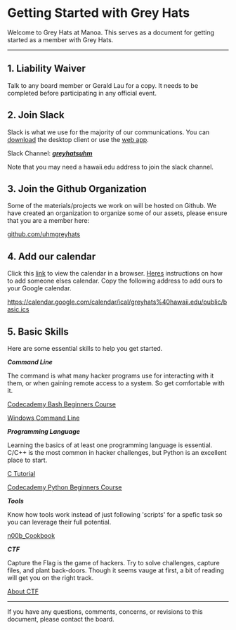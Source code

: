 # Getting Started with Grey Hats

Welcome to Grey Hats at Manoa.
This serves as a document for getting started as a member with Grey Hats.

---

## 1. Liability Waiver
Talk to any board member or Gerald Lau for a copy. It needs to be completed before participating in any official event.

## 2. Join Slack
Slack is what we use for the majority of our communications.
You can [download](https://slack.com/downloads) the desktop client or use the [web app](https://slack.com/).

Slack Channel: [***greyhatsuhm***](https://greyhatsuhm.slack.com/)

Note that you may need a hawaii.edu address to join the slack channel.

## 3. Join the Github Organization
Some of the materials/projects we work on will be hosted on Github.
We have created an organization to organize some of our assets, please ensure that you are a member here:

[github.com/uhmgreyhats](https://github.com/uhmgreyhats)

## 4. Add our calendar
Click this [link](https://calendar.google.com/calendar/embed?src=greyhats%40hawaii.edu&ctz=Pacific/Honolulu) to view the calendar in a browser. [Heres](https://support.google.com/calendar/answer/37100?co=GENIE.Platform%3DDesktop&hl=en) instructions on how to add someone elses calendar. Copy the following address to add ours to your Google calendar.

https://calendar.google.com/calendar/ical/greyhats%40hawaii.edu/public/basic.ics

## 5. Basic Skills
Here are some essential skills to help you get started.

***Command Line***

The command is what many hacker programs use for interacting with it them, or when gaining remote access to a system. So get comfortable with it.

[Codecademy Bash Beginners Course](https://www.codecademy.com/learn/learn-the-command-line)

[Windows Command Line](https://www.youtube.com/playlist?list=PL6gx4Cwl9DGDV6SnbINlVUd0o2xT4JbMu)

***Programming Language***

Learning the basics of at least one programming language is essential.
C/C++ is the most common in hacker challenges, but Python is an excellent place to start.

[C Tutorial](https://www.youtube.com/playlist?list=PLGLfVvz_LVvSaXCpKS395wbCcmsmgRea7)

[Codecademy Python Beginners Course](https://www.codecademy.com/learn/python)

***Tools***

Know how tools work instead of just following 'scripts' for a spefic task so you can leverage their full potential.

[n00b_Cookbook](https://github.com/uhmgreyhats/getting-started/blob/master/n00b_Cookbook.md)

***CTF***

Capture the Flag is the game of hackers. Try to solve challenges, capture files, and plant back-doors. Though it seems vauge at first, a bit of reading will get you on the right track.

[About CTF](https://github.com/uhmgreyhats/getting-started/blob/master/About%20CTF.md)

---

If you have any questions, comments, concerns, or revisions to this document, please contact the board.
